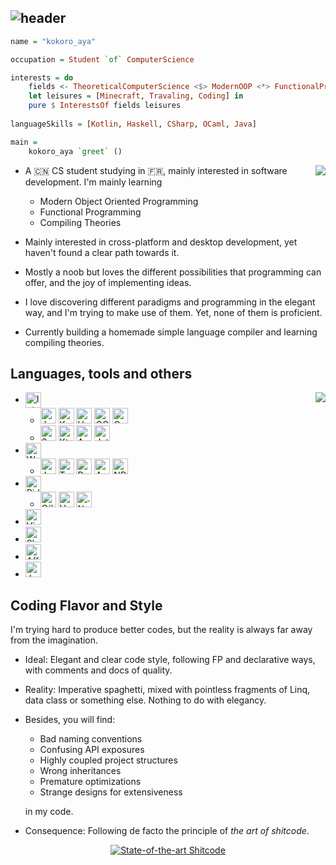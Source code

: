 ## ![header](https://capsule-render.vercel.app/api?&type=waving&color=timeGradient&height=320&text=kokoro-aya&desc=trying%20to%20grasp%20the%20lost&animation=fadeIn)

```haskell
name = "kokoro_aya"

occupation = Student `of` ComputerScience

interests = do
    fields <- TheoreticalComputerScience <$> ModernOOP <*> FunctionalProgramming <*> CompilingTheories
    let leisures = [Minecraft, Travaling, Coding] in
    pure $ InterestsOf fields leisures
    
languageSkills = [Kotlin, Haskell, CSharp, OCaml, Java]

main = 
    kokoro_aya `greet` ()
```




<p></p>
<img align="right" src="https://github-readme-stats.vercel.app/api?username=kokoro-aya&count_private=true&hide=prs&show_icons=true&theme=tokyonight">

- A 🇨🇳 CS student studying in 🇫🇷, mainly interested in software development. I'm mainly learning

  - Modern Object Oriented Programming
  - Functional Programming
  - Compiling Theories

- Mainly interested in cross-platform and desktop development, yet haven't found a clear path towards it.

- Mostly a noob but loves the different possibilities that programming can offer, and the joy of implementing ideas.

- I love discovering different paradigms and programming in the elegant way, and I'm trying to make use of them. Yet, none of them is proficient.

- Currently building a homemade simple language compiler and learning compiling theories.

## Languages, tools and others

<img align="right" src="https://github-readme-stats.vercel.app/api/top-langs/?username=kokoro-aya&layout=compact&langs_count=8&theme=tokyonight">

<ul>
  <li>
    <img alt="IntelliJ IDEA" align="center" height=25 src="https://img.shields.io/badge/IDEA-%23812924.svg?style=for-the-badge&logo=intellij-idea&logoColor=white"/>
    <ul>
      <li>
        <img alt="Java" height=25 src="https://img.shields.io/badge/java-%23ED8B00.svg?style=for-the-badge&logo=java&logoColor=white"/>
        <img alt="Kotlin" height=25 src="https://img.shields.io/badge/kotlin-%230095D5.svg?style=for-the-badge&logo=kotlin&logoColor=white"/>
        <img alt="Haskell" height=25 src="https://img.shields.io/badge/haskell-%235a5181.svg?style=for-the-badge&logo=haskell&logoColor=white"/>
        <img alt="OCaml" height=25 src="https://img.shields.io/badge/ocaml-%233be133.svg?style=for-the-badge&logo=ocaml&logoColor=white"/>
        <img alt="Gradle" height=25 src="https://img.shields.io/badge/gradle-%23112f39.svg?style=for-the-badge&logo=gradle&logoColor=white"/>
      </li>
      <li>
        <img alt="Scala" height=25 src="https://img.shields.io/badge/Scala-DC322F?style=for-the-badge&logo=scala&logoColor=white"/>
        <img alt="Ktor" height=25 src="https://img.shields.io/badge/ktor-%23637bee.svg?style=for-the-badge&"/>
        <img alt="Antlr" height=25 src="https://img.shields.io/badge/antlr-%23e47659.svg?style=for-the-badge&"/>
        <img alt="Jetpack Compose" height=25 src="https://img.shields.io/badge/Jetpack%20Compose-3DDC84?style=for-the-badge&logo=android&logoColor=white" />
      </li>
    </ul>
  </li>
  <li>
  	<img alt="WebStorm" align="center" height=25 src="https://img.shields.io/badge/WebStorm-%2346a0a1.svg?style=for-the-badge&logo=webstorm&logoColor=white"/>
    <ul>
      <li>
        <img alt="JavaScript" height=25 src="https://img.shields.io/badge/javascript-%23323330.svg?style=for-the-badge&logo=javascript&logoColor=%23F7DF1E"/>
        <img alt="TypeScript" height=25 src="https://img.shields.io/badge/typescript-%23007ACC.svg?style=for-the-badge&logo=typescript&logoColor=white"/>
        <img alt="React" height=25 src="https://img.shields.io/badge/react-%2320232a.svg?style=for-the-badge&logo=react&logoColor=%2361DAFB"/>
        <img alt="Ant-Design" height=25 src="https://img.shields.io/badge/-AntDesign-%230170FE?style=for-the-badge&logo=ant-design&logoColor=white"/>
        <img alt="NPM" height=25 src="https://img.shields.io/badge/-npm-%23bc443e?style=for-the-badge&logo=npm&logoColor=white"/>
      </li>
    </ul>
  </li>
  <li>
  	<img alt="Rider" align="center" height=25 src="https://img.shields.io/badge/Rider-%23317ef3.svg?style=for-the-badge&logo=rider&logoColor=white"/>
    <ul>
      <li>
      	<img alt="C#" height=25 src="https://img.shields.io/badge/c%23-%23239120.svg?style=for-the-badge&logo=c-sharp&logoColor=white"/>
        <img alt="Unity" height=25 src="https://img.shields.io/badge/unity-%23000000.svg?style=for-the-badge&logo=unity&logoColor=white"/>
        <img alt=".Net" height=25 src="https://img.shields.io/badge/.NET-5C2D91?style=for-the-badge&logo=.net&logoColor=white"/>
      </li>
    </ul>
  </li>
  <li>
  	<img alt="Visual Studio Code" height=25 src="https://img.shields.io/badge/Visual%20Studio%20Code-0078d7.svg?style=for-the-badge&logo=visual-studio-code&logoColor=white"/>
  </li>
  <li>
    <img alt="Sketch" height=25 src="https://img.shields.io/badge/Sketch-%23eeb63f.svg?style=for-the-badge&logo=sketch&logoColor=black"/>
  </li>
  <li>
    <img alt="Affinity Designer" height=25 src="https://img.shields.io/badge/Affinity%20Designer-%233572b8.svg?style=for-the-badge&logo=affinitydesigner&logoColor=white"/>
  </li>
  <li>
    <img alt="Jupyter" height=25 src="https://img.shields.io/badge/Jupyter-%23F37626.svg?style=for-the-badge&logo=Jupyter&logoColor=white" />
  </li>
</ul>

## Coding Flavor and Style

I'm trying hard to produce better codes, but the reality is always far away from the imagination.

- Ideal: Elegant and clear code style, following FP and declarative ways, with comments and docs of quality.

- Reality: Imperative spaghetti, mixed with pointless fragments of Linq, data class or something else. Nothing to do with elegancy.

- Besides, you will find: 
  - Bad naming conventions
  - Confusing API exposures
  - Highly coupled project structures
  - Wrong inheritances
  - Premature optimizations
  - Strange designs for extensiveness
  
  in my code.
  
- Consequence: Following de facto the principle of *the art of shitcode*.

<p align="center">
  <a align="center" href="https://github.com/trekhleb/state-of-the-art-shitcode"><img src="https://img.shields.io/static/v1?label=State-of-the-art&message=Shitcode&color=7B5804"  alt="State-of-the-art Shitcode"/></a>
</p>
